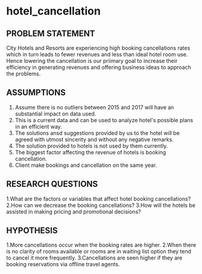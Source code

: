 # hotel_cancellation
## PROBLEM STATEMENT
City Hotels and Resorts are experiencing high booking cancellations rates which in turn leads to fewer revenues and less than ideal hotel room use.
Hence lowering the cancellation is our priimary goal to increase their efficiency in generating revenues and offering business ideas to approach the problems.
## ASSUMPTIONS
1. Assume there is no outliers between 2015 and 2017 will have an substantial impact on data used.
2. This is a current data and can be used to analyze  hotel's possible plans in an efficient way.
3. The solutions ansd suggestions provided by us to the hotel will be agreed with utmost sincerity and without any negative remarks.
4. The solution provided to hotels is not used by them currently.
5. The biggest factor affecting the revenue of hotels is booking cancellation.
6. Client make bookings and cancellation on the same year.
## RESEARCH QUESTIONS
1.What are the factors or variables that affect hotel booking cancellations?
2.How can we decrease the booking cancellations?
3.How will the hotels be assisted in making pricing and promotional decisions?
## HYPOTHESIS
1.More cancellations occur when the booking rates are higher.
2.When there is no clarity of rooms available or rooms are in waiting list option they tend to cancel it more frequently.
3.Cancellations are seen higher if they are booking reservations via offline travel agents.
